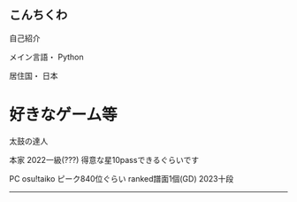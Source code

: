 ## こんちくわ

自己紹介

メイン言語・
Python

居住国・
日本

 # 好きなゲーム等

太鼓の達人

本家 2022一級(???) 得意な星10passできるぐらいです

PC osu!taiko ピーク840位ぐらい ranked譜面1個(GD) 2023十段

-----
